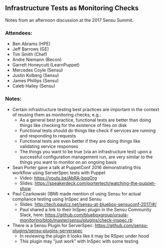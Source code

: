 ## Infrastructure Tests as Monitoring Checks

Notes from an afternoon discussion at the 2017 Sensu Summit. 

### Attendees: 

- Ben Abrams (HPE)
- Jeff Barrows (GE)
- Tim Smith (Chef)
- Andre Niemann (Becon) 
- Garrett Honeycutt (LearnPuppet)
- Mercedes Coyle (Sensu)
- Justin Kolberg (Sensu) 
- James Phillips (Sensu)
- Caleb Hailey (Sensu) 

### Notes: 

- Certain infrastructure testing best practices are important in the context of reusing 
  them as monitoring checks; e.g.:
  - As a general best practice, functional tests are better than doing things like checking for the existence of files on disk
  - Functional tests should do things like check if services are running and responding to requests
  - Functional tests are even better if they are doing things like validating service responses
  - The things you want to be true (via an infrastructure test) upon a successful 
    configuration management run, are very similar to the things you want to monitor on an ongoing basis
- Sean Porter gave a talk at PuppetConf 2016 demonstrating this workflow using ServerSpec tests with Puppet
  - Video: https://youtu.be/AbRA-bqqOrg 
  - Slides: https://speakerdeck.com/portertech/watching-the-puppet-show 
- Paul Czarkowski (IBM) made mention of using Sensu for actual compliance testing using InSpec and Sensu
  - Slides: http://tech.paulcz.net/sensu-at-bluebox-sensuconf-2017/#/ 
  - Paul shared a link to their InSpec plugin in the Sensu Community Slack, here: https://github.com/blueboxgroup/ursula-monitoring/blob/master/sensu/plugins/check-inspec.rb
- There is a Sensu Plugin for ServerSpec: https://github.com/sensu-plugins/sensu-plugins-serverspec 
  - In reviewing the plugin it looks like it may be RSpec under hood
  - This plugin may "just work" with InSpec with some testing


